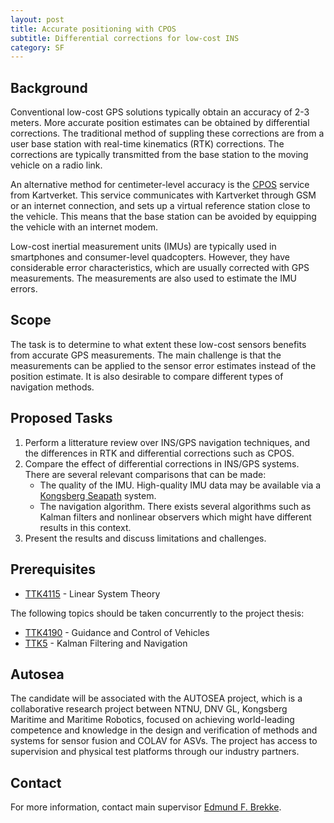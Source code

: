 ```yaml
---
layout: post
title: Accurate positioning with CPOS
subtitle: Differential corrections for low-cost INS
category: SF
---
```

## Background
Conventional low-cost GPS solutions typically obtain an accuracy of 2-3 meters. More accurate position estimates can be obtained by differential corrections. The traditional method of suppling these corrections are from a user base station with real-time kinematics (RTK) corrections. The corrections are typically transmitted from the base station to the moving vehicle on a radio link.

An alternative method for centimeter-level accuracy is the [CPOS](http://kartverket.no/Posisjonstjenester/CPOS) service from Kartverket. This service communicates with Kartverket through GSM or an internet connection, and sets up a virtual reference station close to the vehicle. This means that the base station can be avoided by equipping the vehicle with an internet modem.

Low-cost inertial measurement units (IMUs) are typically used in smartphones and consumer-level quadcopters. However, they have considerable error characteristics, which are usually corrected with GPS measurements. The measurements are also used to estimate the IMU errors.

## Scope
The task is to determine to what extent these low-cost sensors benefits from accurate GPS measurements. The main challenge is that the measurements can be applied to the sensor error estimates instead of the position estimate. It is also desirable to compare different types of navigation methods.

## Proposed Tasks
1. Perform a litterature review over INS/GPS navigation techniques, and the differences in RTK and differential corrections such as CPOS.
3. Compare the effect of differential corrections in INS/GPS systems. There are several relevant comparisons that can be made:
    * The quality of the IMU. High-quality IMU data may be available via a [Kongsberg Seapath](http://www.km.kongsberg.com/ks/web/nokbg0240.nsf/AllWeb/723E6C71BD3A17A6C1256B82002D5616) system.
    * The navigation algorithm. There exists several algorithms such as Kalman filters and nonlinear observers which might have different results in this context.
4. Present the results and discuss limitations and challenges.

## Prerequisites
* [TTK4115](http://www.ntnu.edu/studies/courses/TTK4115) - Linear System Theory

The following topics should be taken concurrently to the project thesis:
* [TTK4190](http://www.ntnu.edu/studies/courses/TTK4190) - Guidance and Control of Vehicles
* [TTK5](http://www.itk.ntnu.no/emner/fordypning/TTK5) - Kalman Filtering and Navigation

## Autosea
The candidate will be associated with the AUTOSEA project, which is a collaborative research project between NTNU, DNV GL, Kongsberg Maritime and Maritime Robotics, focused on achieving world-leading competence and knowledge in the design and verification of methods and systems for sensor fusion and COLAV for ASVs. The project has access to supervision and physical test platforms through our industry partners.

## Contact 
For more information, contact main supervisor [Edmund F. Brekke](http://www.ntnu.no/ansatte/edmundfo).
